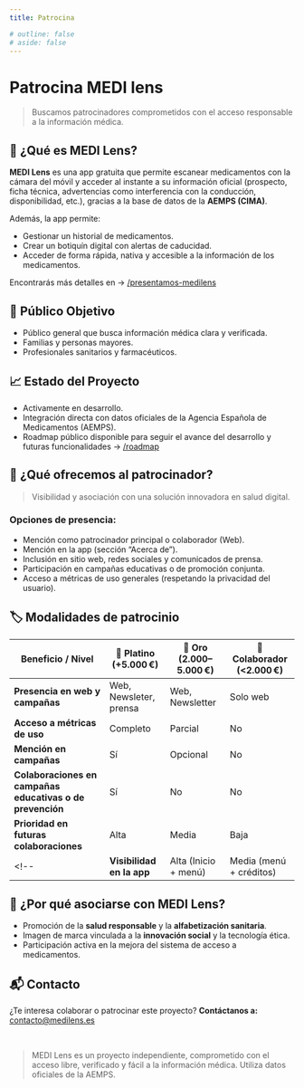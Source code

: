 ```yaml
---
title: Patrocina

# outline: false
# aside: false
---
```


# Patrocina <span class="logo-colored">MEDI lens</span>

> Buscamos patrocinadores comprometidos con el acceso responsable a la información médica.

## 💊 ¿Qué es MEDI Lens?

**MEDI Lens** es una app gratuita que permite escanear medicamentos con la cámara del móvil y acceder al instante a su información oficial (prospecto, ficha técnica, advertencias como interferencia con la conducción, disponibilidad, etc.), gracias a la base de datos de la **AEMPS (CIMA)**.

Además, la app permite:
- Gestionar un historial de medicamentos.
- Crear un botiquín digital con alertas de caducidad.
- Acceder de forma rápida, nativa y accesible a la información de los medicamentos.

Encontrarás más detalles en → [/presentamos-medilens](/presentamos-medilens)

## 🎯 Público Objetivo

- Público general que busca información médica clara y verificada.
- Familias y personas mayores.
- Profesionales sanitarios y farmacéuticos.

## 📈 Estado del Proyecto

- Activamente en desarrollo.
- Integración directa con datos oficiales de la Agencia Española de Medicamentos (AEMPS).
- Roadmap público disponible para seguir el avance del desarrollo y futuras funcionalidades → [/roadmap](/roadmap)

## 🎁 ¿Qué ofrecemos al patrocinador?

>  Visibilidad y asociación con una solución innovadora en salud digital.

### Opciones de presencia:
- Mención como patrocinador principal o colaborador (Web).
- Mención en la app (sección “Acerca de”).
- Inclusión en sitio web, redes sociales y comunicados de prensa.
- Participación en campañas educativas o de promoción conjunta.
- Acceso a métricas de uso generales (respetando la privacidad del usuario).


## 🏷️ Modalidades de patrocinio

| Beneficio / Nivel                  | 🥇 Platino (+5.000 €)     | 🥈 Oro (2.000–5.000 €)     | 🥉 Colaborador (<2.000 €) |
|------------------------------------|---------------------------|----------------------------|---------------------------|
| **Presencia en web y campañas**       | Web, Newsleter, prensa         | Web, Newsletter                  | Solo web                  |
| **Acceso a métricas de uso**       | Completo                  | Parcial                    | No                        |
| **Mención en campañas**            | Sí                        | Opcional                   | No                        |
| **Colaboraciones en campañas educativas o de prevención**            | Sí                        | No                    | No                        |
| **Prioridad en futuras colaboraciones** | Alta                 | Media                      | Baja                      |
<!-- | **Visibilidad en la app**          | Alta (Inicio + menú)      | Media (menú + créditos)    | Básica (solo créditos)    | -->


## 🤝 ¿Por qué asociarse con MEDI Lens?

- Promoción de la **salud responsable** y la **alfabetización sanitaria**.
- Imagen de marca vinculada a la **innovación social** y la tecnología ética.
- Participación activa en la mejora del sistema de acceso a medicamentos.

## 📬 Contacto

¿Te interesa colaborar o patrocinar este proyecto? **Contáctanos a:** contacto@medilens.es

&nbsp;


> MEDI Lens es un proyecto independiente, comprometido con el acceso libre, verificado y fácil a la información médica. Utiliza datos oficiales de la AEMPS.
